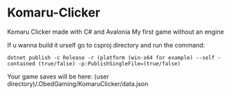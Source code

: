 # Komaru-Clicker
Komaru Clicker made with C# and Avalonia
My first game without an engine

If u wanna build it urself go to csproj directory and run the command:

`dotnet publish -c Release -r (platform (win-x64 for example) --self -contained (true/false) -p:PublishSingleFile=(true/false)`

Your game saves will be here: (user directory)/.ObedGaming/KomaruClicker/data.json
